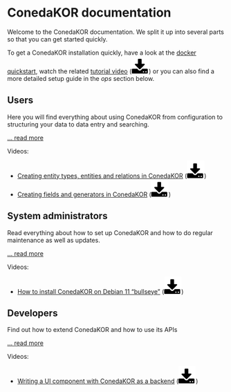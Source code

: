# ConedaKOR documentation

Welcome to the ConedaKOR documentation. We split it up into several parts so that you can get started quickly.

To get a ConedaKOR installation quickly, have a look at the [docker quickstart](docker.md), watch the related [tutorial video](https://www.youtube.com/watch?v=S7HrlhOMVkc) ([<img src="icons/download.svg" />](https://coneda.net/wp-content/uploads/2023/02/Docker-Installation.mov)) or you can also find a more detailed setup guide in the *ops* section below.

## Users

Here you will find everything about using ConedaKOR from configuration to structuring your data to data entry and searching.

[… read more](user.md)

Videos:

* [Creating entity types, entities and relations in ConedaKOR](https://www.youtube.com/watch?v=vAR8FjORVzg) 
  ([<img src="icons/download.svg" />](https://coneda.net/wp-content/uploads/2023/02/Entitaetstypen-und-Entitaeten.mov))
* [Creating fields and generators in ConedaKOR](https://www.youtube.com/watch?v=801feeJ3Zuc)
  ([<img src="icons/download.svg" />](https://coneda.net/wp-content/uploads/2023/02/Fields.mov))


## System administrators

Read everything about how to set up ConedaKOR and how to do regular maintenance as well as updates.

[… read more](ops.md)

Videos:

* [How to install ConedaKOR on Debian 11 “bullseye”](https://www.youtube.com/watch?v=ejQngJ2Zp-Y)
  ([<img src="icons/download.svg" />](https://coneda.net/wp-content/uploads/2023/02/Installation-KOR-Debian.mov))

## Developers

Find out how to extend ConedaKOR and how to use its APIs

[… read more](dev.md)

Videos:

* [Writing a UI component with ConedaKOR as a backend](https://www.youtube.com/watch?v=0dWDk4LCl4I)
  ([<img src="icons/download.svg" />](https://coneda.net/wp-content/uploads/2023/02/UI-component-KOR-backend.mov))
